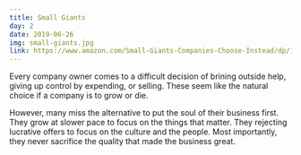 ```yaml
---
title: Small Giants
day: 2
date: 2019-06-26
img: small-giants.jpg
link: https://www.amazon.com/Small-Giants-Companies-Choose-Instead/dp/1591840937/
---
```


Every company owner comes to a difficult decision of brining outside help,
giving up control by expending, or selling. These seem like the natural choice
if a company is to grow or die.

However, many miss the alternative to put the soul of their business first. They
grow at slower pace to focus on the things that matter. They rejecting lucrative
offers to focus on the culture and the people. Most importantly, they never
sacrifice the quality that made the business great.

